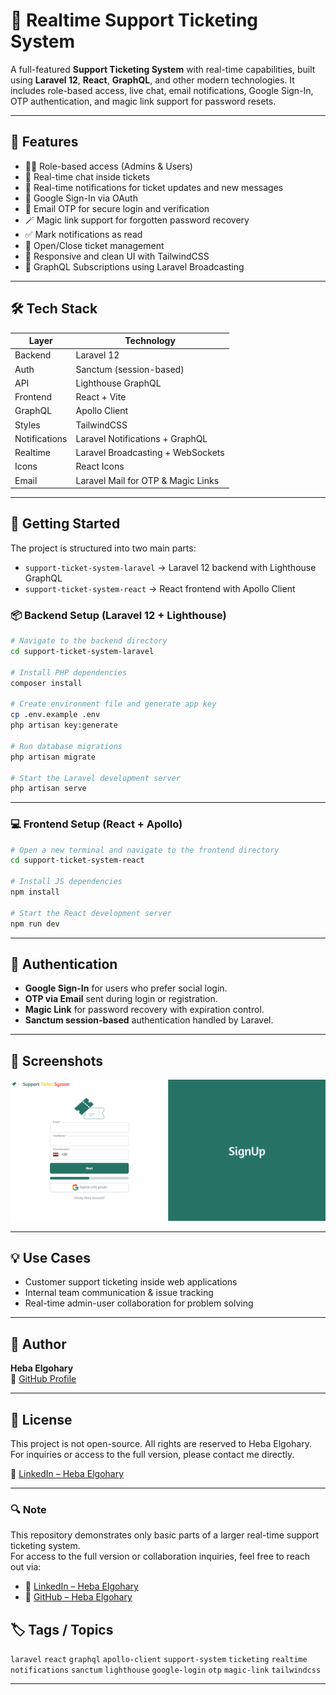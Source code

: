 # 🎫 Realtime Support Ticketing System

A full-featured **Support Ticketing System** with real-time capabilities, built using **Laravel 12**, **React**, **GraphQL**, and other modern technologies. It includes role-based access, live chat, email notifications, Google Sign-In, OTP authentication, and magic link support for password resets.

---

## 🚀 Features

- 🧑‍💼 Role-based access (Admins & Users)
- 💬 Real-time chat inside tickets
- 🔔 Real-time notifications for ticket updates and new messages
- 🔐 Google Sign-In via OAuth
- 📩 Email OTP for secure login and verification
- 🪄 Magic link support for forgotten password recovery
- ✅ Mark notifications as read
- 📂 Open/Close ticket management
- 🎨 Responsive and clean UI with TailwindCSS
- 🔄 GraphQL Subscriptions using Laravel Broadcasting

---

## 🛠️ Tech Stack

| Layer        | Technology                            |
|--------------|----------------------------------------|
| Backend      | Laravel 12                             |
| Auth         | Sanctum (session-based)                |
| API          | Lighthouse GraphQL                     |
| Frontend     | React + Vite                           |
| GraphQL      | Apollo Client                          |
| Styles       | TailwindCSS                            |
| Notifications| Laravel Notifications + GraphQL        |
| Realtime     | Laravel Broadcasting + WebSockets      |
| Icons        | React Icons                            |
| Email        | Laravel Mail for OTP & Magic Links     |


---

## 🚀 Getting Started

The project is structured into two main parts:

- `support-ticket-system-laravel` → Laravel 12 backend with Lighthouse GraphQL
- `support-ticket-system-react` → React frontend with Apollo Client

### 📦 Backend Setup (Laravel 12 + Lighthouse)

```bash
# Navigate to the backend directory
cd support-ticket-system-laravel

# Install PHP dependencies
composer install

# Create environment file and generate app key
cp .env.example .env
php artisan key:generate

# Run database migrations
php artisan migrate

# Start the Laravel development server
php artisan serve
```

---

### 💻 Frontend Setup (React + Apollo)

```bash
# Open a new terminal and navigate to the frontend directory
cd support-ticket-system-react

# Install JS dependencies
npm install

# Start the React development server
npm run dev
```

---

## 🔐 Authentication

- **Google Sign-In** for users who prefer social login.
- **OTP via Email** sent during login or registration.
- **Magic Link** for password recovery with expiration control.
- **Sanctum session-based** authentication handled by Laravel.

---

## 📸 Screenshots

![App Screenshot](readmeImage.png)


---

## 💡 Use Cases

- Customer support ticketing inside web applications
- Internal team communication & issue tracking
- Real-time admin-user collaboration for problem solving

---

## 👤 Author

**Heba Elgohary**  
🔗 [GitHub Profile](https://github.com/HebaAbdElhamed)

---

## 📄 License

This project is not open-source. All rights are reserved to Heba Elgohary.  
For inquiries or access to the full version, please contact me directly.

🔗 [LinkedIn – Heba Elgohary](https://www.linkedin.com/in/heba-elgohary-a13074167/)


---

### 🔍 Note

This repository demonstrates only basic parts of a larger real-time support ticketing system.  
For access to the full version or collaboration inquiries, feel free to reach out via:

- 🔗 [LinkedIn – Heba Elgohary](https://www.linkedin.com/in/heba-elgohary-a13074167/)
- 🐙 [GitHub – Heba Elgohary](https://github.com/HebaAbdElhamed)



## 🏷️ Tags / Topics

`laravel` `react` `graphql` `apollo-client` `support-system` `ticketing` `realtime` `notifications` `sanctum` `lighthouse` `google-login` `otp` `magic-link` `tailwindcss`

---
